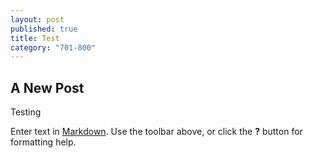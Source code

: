 ```yaml
---
layout: post
published: true
title: Test
category: "701-800"
---
```


## A New Post

Testing

Enter text in [Markdown](http://daringfireball.net/projects/markdown/). Use the toolbar above, or click the **?** button for formatting help.
